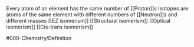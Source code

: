 Every atom of an element has the same number of [[Proton]]s
Isotopes are atoms of the same element with different numbers of [[Neutron]]s and different masses
[[EZ isomerism]]
[[Structural isomerism]]
[[Optical isomerism]]
[[Cis-trans isomerism]]

#000-Chemistry/Definition